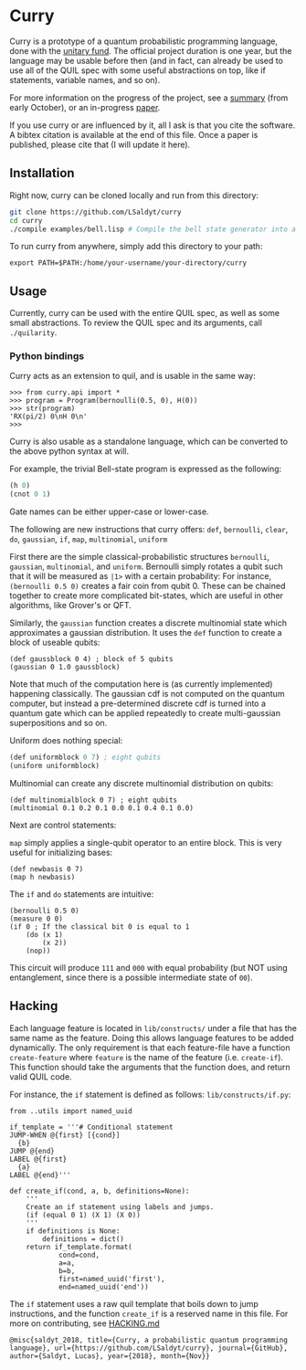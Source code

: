 # Curry 

Curry is a prototype of a quantum probabilistic programming language, done with the [unitary fund](https://unitary.fund).
The official project duration is one year, but the language may be usable before then (and in fact, can already be used to use all of the QUIL spec with some useful abstractions on top, like if statements, variable names, and so on).

For more information on the progress of the project, see a [summary](brainstorm.md) (from early October), or an in-progress [paper](paper/paper.pdf). 

If you use curry or are influenced by it, all I ask is that you cite the software. A bibtex citation is available at the end of this file.
Once a paper is published, please cite that (I will update it here).

## Installation

Right now, curry can be cloned locally and run from this directory:

```bash
git clone https://github.com/LSaldyt/curry
cd curry
./compile examples/bell.lisp # Compile the bell state generator into a circuit
```

To run curry from anywhere, simply add this directory to your path:
```
export PATH=$PATH:/home/your-username/your-directory/curry
```

## Usage

Currently, curry can be used with the entire QUIL spec, as well as some small abstractions.
To review the QUIL spec and its arguments, call `./quilarity`.

### Python bindings

Curry acts as an extension to quil, and is usable in the same way:

```
>>> from curry.api import *
>>> program = Program(bernoulli(0.5, 0), H(0))
>>> str(program)
'RX(pi/2) 0\nH 0\n'
>>>
```

Curry is also usable as a standalone language, which can be converted to the above python syntax at will.  

For example, the trivial Bell-state program is expressed as the following:
```lisp
(h 0)
(cnot 0 1)
```

Gate names can be either upper-case or lower-case.

The following are new instructions that curry offers:
`def`, `bernoulli`, `clear`, `do`, `gaussian`, `if`, `map`, `multinomial`, `uniform`

First there are the simple classical-probabilistic structures `bernoulli`, `gaussian`, `multinomial`, and `uniform`.
Bernoulli simply rotates a qubit such that it will be measured as `|1>` with a certain probability:
For instance, `(bernoulli 0.5 0)` creates a fair coin from qubit 0. 
These can be chained together to create more complicated bit-states, which are useful in other algorithms, like Grover's or QFT.

Similarly, the `gaussian` function creates a discrete multinomial state which approximates a gaussian distribution.
It uses the `def` function to create a block of useable qubits:
```
(def gaussblock 0 4) ; block of 5 qubits
(gaussian 0 1.0 gaussblock)
```
Note that much of the computation here is (as currently implemented) happening classically. 
The gaussian cdf is not computed on the quantum computer, but instead a pre-determined discrete cdf is turned into a quantum gate which can be applied repeatedly to create multi-gaussian superpositions and so on.

Uniform does nothing special:
```lisp
(def uniformblock 0 7) ; eight qubits
(uniform uniformblock)
```

Multinomial can create any discrete multinomial distribution on qubits:
```
(def multinomialblock 0 7) ; eight qubits
(multinomial 0.1 0.2 0.1 0.0 0.1 0.4 0.1 0.0)
```

Next are control statements:

`map` simply applies a single-qubit operator to an entire block. This is very useful for initializing bases:

```
(def newbasis 0 7)
(map h newbasis)
```

The `if` and `do` statements are intuitive:
```
(bernoulli 0.5 0)
(measure 0 0)
(if 0 ; If the classical bit 0 is equal to 1
    (do (x 1)
        (x 2))
    (nop))
```
This circuit will produce `111` and `000` with equal probability (but NOT using entanglement, since there is a possible intermediate state of `00`).

## Hacking

Each language feature is located in `lib/constructs/` under a file that has the same name as the feature.
Doing this allows language features to be added dynamically.
The only requirement is that each feature-file have a function `create-feature` where `feature` is the name of the feature (i.e. `create-if`).
This function should take the arguments that the function does, and return valid QUIL code.  

For instance, the `if` statement is defined as follows:
`lib/constructs/if.py`:
```python3
from ..utils import named_uuid

if_template = '''# Conditional statement
JUMP-WHEN @{first} [{cond}]
  {b}
JUMP @{end}
LABEL @{first}
  {a}
LABEL @{end}'''

def create_if(cond, a, b, definitions=None):
    '''
    Create an if statement using labels and jumps.
    (if (equal 0 1) (X 1) (X 0))
    '''
    if definitions is None:
        definitions = dict()
    return if_template.format(
            cond=cond,
            a=a,
            b=b,
            first=named_uuid('first'),
            end=named_uuid('end'))
```

The `if` statement uses a raw quil template that boils down to jump instructions, and the function `create_if` is a reserved name in this file.
For more on contributing, see [HACKING.md](HACKING.md)

```
@misc{saldyt_2018, title={Curry, a probabilistic quantum programming language}, url={https://github.com/LSaldyt/curry}, journal={GitHub}, author={Saldyt, Lucas}, year={2018}, month={Nov}}
```
